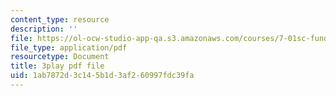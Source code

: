 ```yaml
---
content_type: resource
description: ''
file: https://ol-ocw-studio-app-qa.s3.amazonaws.com/courses/7-01sc-fundamentals-of-biology-fall-2011/1ab7872d3c145b1d3af260997fdc39fa_SvjeCxVu2dI.pdf
file_type: application/pdf
resourcetype: Document
title: 3play pdf file
uid: 1ab7872d-3c14-5b1d-3af2-60997fdc39fa
---
```

